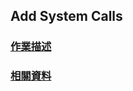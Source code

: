 Add System Calls
----
### [作業描述](https://hackmd.io/yJfXqJKnSy2_liuIOiD4Hg)
### [相關資料](https://www.notion.so/468ae3192c304dfea039f3776316b288#601372c6a27749d09351228990402b9a "Notipn筆記HW1")
